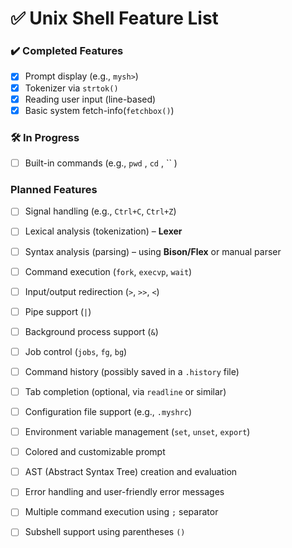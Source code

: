 # ✅ Unix Shell Feature List

### ✔️ Completed Features
- [x] Prompt display (e.g., `mysh>`)
- [x] Tokenizer via `strtok()`
- [x] Reading user input (line-based)
- [x] Basic system fetch-info(`fetchbox()`)

### 🛠️ In Progress
- [ ] Built-in commands (e.g., `pwd` , `cd` , `` )

### Planned Features
- [ ] Signal handling (e.g., `Ctrl+C`, `Ctrl+Z`)
- [ ] Lexical analysis (tokenization) – **Lexer**
- [ ] Syntax analysis (parsing) – using **Bison/Flex** or manual parser
- [ ] Command execution (`fork`, `execvp`, `wait`)
- [ ] Input/output redirection (`>`, `>>`, `<`)
- [ ] Pipe support (`|`)
- [ ] Background process support (`&`)
- [ ] Job control (`jobs`, `fg`, `bg`)
- [ ] Command history (possibly saved in a `.history` file)
- [ ] Tab completion (optional, via `readline` or similar)
- [ ] Configuration file support (e.g., `.myshrc`)
- [ ] Environment variable management (`set`, `unset`, `export`)
- [ ] Colored and customizable prompt
- [ ] AST (Abstract Syntax Tree) creation and evaluation
- [ ] Error handling and user-friendly error messages
- [ ] Multiple command execution using `;` separator
- [ ] Subshell support using parentheses `()`

